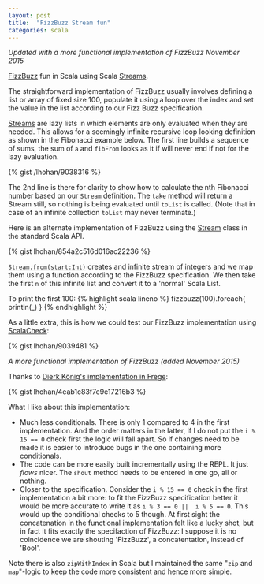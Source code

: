 ```yaml
---
layout: post
title:  "FizzBuzz Stream fun"
categories: scala
---
```


*Updated with a more functional implementation of FizzBuzz November 2015*

[FizzBuzz](http://en.wikipedia.org/wiki/Fizz_buzz) fun in Scala using Scala
[Streams](http://www.scala-lang.org/api/current/index.html#scala.collection.immutable.Stream).

The straightforward implementation of FizzBuzz usually involves defining a list or array of fixed size 100, populate it
using a loop over the index and set the value in the list according to our Fizz Buzz specification.

[Streams](http://www.scala-lang.org/api/current/index.html#scala.collection.immutable.Stream) are lazy lists in which elements are only evaluated when they are needed. This allows for a seemingly
infinite recursive loop looking definition as shown in the Fibonacci example below. The first line builds a sequence
of sums, the sum of `a` and `fibFrom` looks as it if will never end if not for the lazy evaluation.

{% gist /lhohan/9038316 %}

The 2nd line is there for clarity to show how to calculate the nth Fibonacci number based on our `Stream` definition. The
`take` method will return a Stream still, so nothing is being evaluated until `toList` is called. (Note that in case
of an infinite collection `toList` may never terminate.)

Here is an alternate implementation of FizzBuzz using the [Stream](http://www.scala-lang.org/api/current/index.html#scala.collection.immutable.Stream) class in the standard Scala API.

{% gist lhohan/854a2c516d016ac22236 %}

[`Stream.from(start:Int)`](http://www.scala-lang.org/api/current/index.html#scala.collection.immutable.Stream$) creates
and infinite stream of integers and we map them using a function according to the FizzBuzz specification. We then take
the first `n` of this infinite list and convert it to a 'normal' Scala List.

To print the first 100:
{% highlight scala lineno %}
  fizzbuzz(100).foreach{ println(_) }
{% endhighlight %}

As a little extra, this is how we could test our FizzBuzz implementation using [ScalaCheck](http://www.scalacheck.org/):

{% gist lhohan/9039481 %}

*A more functional implementation of FizzBuzz (added November 2015)*

Thanks to [Dierk König's implementation in Frege][frege]:

{% gist lhohan/4eab1c83f7e9e17216b3 %}

What I like about this implementation: 

- Much less conditionals. There is only 1 compared to 4 in the first implementation. And the order matters in the latter, if I do not put the `i % 15 == 0` check first the logic will fall apart. So if changes need to be made it is easier to introduce bugs in the one containing more conditionals.
- The code can be more easily built incrementally using the REPL. It just *flows* nicer. The `shout` method needs to be entered in one go, all or nothing.
- Closer to the specification. Consider the `i % 15 == 0` check in the first implementation a bit more: to fit the FizzBuzz specification better it would be more accurate to write it as  `i % 3 == 0 ||  i % 5 == 0`. This would up the conditional checks to 5 though. At first sight the concatenation in the functional implementation felt like a lucky shot, but in fact it fits exactly the specifaction of FizzBuzz: I suppose it is no coincidence we are shouting 'FizzBuzz', a concatentation, instead of 'Boo!'.

Note there is also `zipWithIndex` in Scala but I maintained the same "`zip` and `map`"-logic to keep the code more consistent and hence more simple.

[frege]: https://dierk.gitbooks.io/fregegoodness/content/src/docs/asciidoc/fizzbuzz.html


